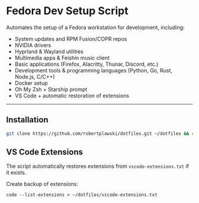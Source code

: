 # Fedora Dev Setup Script

Automates the setup of a Fedora workstation for development, including:  

- System updates and RPM Fusion/COPR repos  
- NVIDIA drivers  
- Hyprland & Wayland utilities  
- Multimedia apps & Feishin music client  
- Basic applications (Firefox, Alacritty, Thunar, Discord, etc.)  
- Development tools & programming languages (Python, Go, Rust, Node.js, C/C++)  
- Docker setup  
- Oh My Zsh + Starship prompt  
- VS Code + automatic restoration of extensions  

---

## Installation

```bash
git clone https://github.com/robertplawski/dotfiles.git ~/dotfiles && cd ~/dotfiles && chmod +x install.sh && ./install.sh
```

## VS Code Extensions

The script automatically restores extensions from `vscode-extensions.txt` if it exists.

Create backup of extensions:

`code --list-extensions > ~/dotfiles/vscode-extensions.txt`
